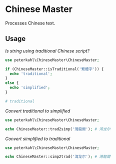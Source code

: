 # Chinese Master

Processes Chinese text.

## Usage

*Is string using traditional Chinese script?*

```php
use peterkahl\ChineseMaster\ChineseMaster;

if (ChineseMaster::isTraditional('繁體字')) {
  echo 'traditional';
}
else {
  echo 'simplified';
}

# traditional
```

*Convert traditional to simplified*

```php
use peterkahl\ChineseMaster\ChineseMaster;

echo ChineseMaster::trad2simp('灣龍爾'); # 湾龙尔
```

*Convert simplified to traditional*

```php
use peterkahl\ChineseMaster\ChineseMaster;

echo ChineseMaster::simp2trad('湾龙尔'); # 灣龍爾
```
